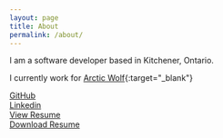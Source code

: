 ```yaml
---
layout: page
title: About
permalink: /about/
---
```


I am a software developer based in Kitchener, Ontario.

I currently work for [Arctic Wolf](https://arcticwolf.com){:target="_blank"}

<p>
<link rel="stylesheet" href="https://cdnjs.cloudflare.com/ajax/libs/font-awesome/6.5.1/css/all.min.css"
integrity="sha512-DTOQO9RWCH3ppGqcWaEA1BIZOC6xxalwEsw9c2QQeAIftl+Vegovlnee1c9QX4TctnWMn13TZye+giMm8e2LwA=="
crossorigin="anonymous" referrerpolicy="no-referrer" />
    <i class="fa-brands fa-github"></i> <a href="https://github.com/mikeodr" target="_blank">GitHub</a><br/>
    <i class="fa-brands fa-linkedin"></i> <a href="https://linkedin.com/in/mikeodr" target="_blank">Linkedin</a><br/>
    <i class="fa fa-bookmark"></i> <a href="https://mikeodriscoll.ca/resume/" target="_blank">View Resume</a><br/>
    <i class="fa fa-file-pdf"></i> <a href="https://github.com/mikeodr/resume/releases/latest/download/mikeodriscoll_resume.pdf">Download Resume</a>
</p>
